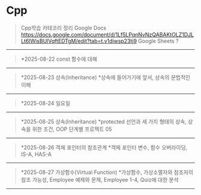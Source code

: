 # Cpp
>Cpp학습 카테코리 정리
>Google Docs      https://docs.google.com/document/d/1Lf5LPqnNvNzQABAKtOLZ1DJLLt6IWisBUlVqftEDTgM/edit?tab=t.v1diwsp23tj9
>Google Sheets    ? 
 ------------
> *2025-08-22 const 함수에 대해
 ------------
> *2025-08-23 상속(Inheritance)
> *상속에 들어가기에 앞서, 상속의 문법적인 이해
 ------------
> *2025-08-24 일요일
------------
>*2025-08-25 상속(Inheritance)
> *protected 선언과 세 가지 형태의 상속, 상속을 위한 조건, OOP 단계별 프로젝트 05
------------
>*2025-08-26 객체 포인터의 참조관계
>*객체 포인터 변수, 함수 오버라이딩, IS-A, HAS-A
------------
>*2025-08-27 가상함수(Virtual Function)
>*가상함수, 가상소멸자와 참조자의 참조 가능성, Employee 예제와 문제, Employee 1-4, Quiz에 대한 분석
------------
